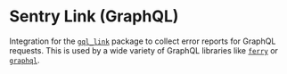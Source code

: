 # Sentry Link (GraphQL)

Integration for the [`gql_link`](https://pub.dev/packages/gql_link) package to collect error reports for GraphQL requests. This is used by a wide variety of GraphQL libraries like [`ferry`](https://pub.dev/packages/ferry) or [`graphql`](https://pub.dev/packages/graphql).
